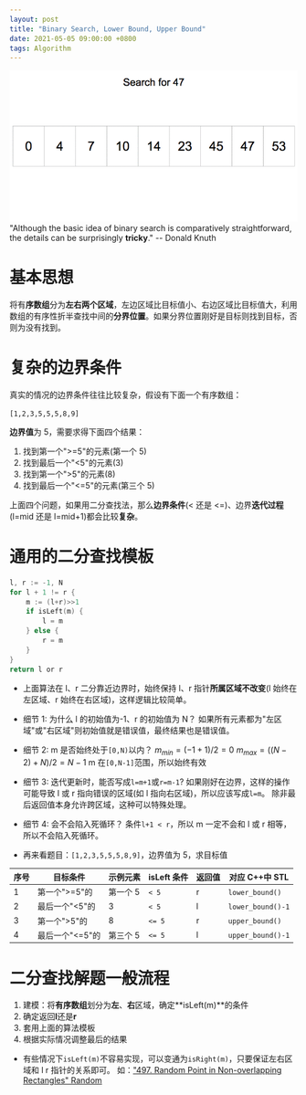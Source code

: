 ```yaml
---
layout: post
title: "Binary Search, Lower Bound, Upper Bound"
date: 2021-05-05 09:00:00 +0800
tags: Algorithm
---
```


![BinarySearch](/assets/images/2021-05-05-BinarySearch_1.gif)
"Although the basic idea of binary search is comparatively straightforward, the details can be surprisingly **tricky**."
-- Donald Knuth

# 基本思想

将有**序数组**分为**左右两个区域**，左边区域比目标值小、右边区域比目标值大，利用数组的有序性折半查找中间的**分界位置**。如果分界位置刚好是目标则找到目标，否则为没有找到。

# 复杂的边界条件

真实的情况的边界条件往往比较复杂，假设有下面一个有序数组：

`[1,2,3,5,5,5,8,9]`

**边界值**为 5，需要求得下面四个结果：

1. 找到第一个">=5"的元素(第一个 5)
2. 找到最后一个"<5"的元素(3)
3. 找到第一个">5"的元素(8)
4. 找到最后一个"<=5"的元素(第三个 5)

上面四个问题，如果用二分查找法，那么**边界条件**(< 还是 <=)、边界**迭代过程**(l=mid 还是 l=mid+1)都会比较**复杂**。

# 通用的二分查找模板

```Go
l, r := -1, N
for l + 1 != r {
    m := (l+r)>>1
    if isLeft(m) {
        l = m
    } else {
        r = m
    }
}
return l or r
```

- 上面算法在 l、r 二分靠近边界时，始终保持 l、r 指针**所属区域不改变**(l 始终在左区域、r 始终在右区域)，这样逻辑比较简单。

- 细节 1: 为什么 l 的初始值为-1、r 的初始值为 N？
  如果所有元素都为"左区域"或"右区域"则初始值就是错误值，最终结果也是错误值。

- 细节 2: m 是否始终处于`[0,N)`以内？
  $m_{min}=(-1+1)/2=0$
  $m_{max}=((N-2)+N)/2=N-1$
  m 在`[0,N-1]`范围，所以始终有效

- 细节 3: 迭代更新时，能否写成`l=m+1`或`r=m-1`?
  如果刚好在边界，这样的操作可能导致 l 或 r 指向错误的区域(如 l 指向右区域)，所以应该写成`l=m`。
  除非最后返回值本身允许跨区域，这种可以特殊处理。

- 细节 4: 会不会陷入死循环？
  条件`l+1 < r`，所以 m 一定不会和 l 或 r 相等，所以不会陷入死循环。

- 再来看题目：`[1,2,3,5,5,5,8,9]`，边界值为 5，求目标值

| 序号 | 目标条件        | 示例元素 | isLeft 条件 | 返回值 | 对应 C++中 STL    |
| ---- | --------------- | -------- | ----------- | ------ | ----------------- |
| 1    | 第一个">=5"的   | 第一个 5 | `< 5`       | r      | `lower_bound()`   |
| 2    | 最后一个"<5"的  | 3        | `< 5`       | l      | `lower_bound()-1` |
| 3    | 第一个">5"的    | 8        | `<= 5`      | r      | `upper_bound()`   |
| 4    | 最后一个"<=5"的 | 第三个 5 | `<= 5`      | l      | `upper_bound()-1` |

# 二分查找解题一般流程

1. 建模：将**有序数组**划分为**左**、**右**区域，确定**isLeft(m)**的条件
2. 确定返回**l**还是**r**
3. 套用上面的算法模板
4. 根据实际情况调整最后的结果

- 有些情况下`isLeft(m)`不容易实现，可以变通为`isRight(m)`，只要保证左右区域和 l r 指针的关系即可。
  如：["497. Random Point in Non-overlapping Rectangles" Random]()
